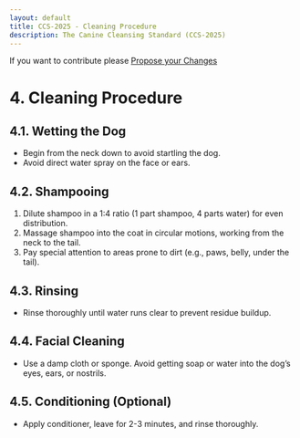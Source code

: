 ```yaml
---
layout: default
title: CCS-2025 - Cleaning Procedure
description: The Canine Cleansing Standard (CCS-2025)
---
```

If you want to contribute please <a href="{{ site.github.repository_url }}/edit/main/{{ page.path'}}/">Propose your Changes</a>
# **4. Cleaning Procedure**  

## **4.1. Wetting the Dog**  
- Begin from the neck down to avoid startling the dog.  
- Avoid direct water spray on the face or ears.  

## **4.2. Shampooing**  
1. Dilute shampoo in a 1:4 ratio (1 part shampoo, 4 parts water) for even distribution.  
2. Massage shampoo into the coat in circular motions, working from the neck to the tail.  
3. Pay special attention to areas prone to dirt (e.g., paws, belly, under the tail).  

## **4.3. Rinsing**  
- Rinse thoroughly until water runs clear to prevent residue buildup.  

## **4.4. Facial Cleaning**  
- Use a damp cloth or sponge. Avoid getting soap or water into the dog’s eyes, ears, or nostrils.  

## **4.5. Conditioning (Optional)**  
- Apply conditioner, leave for 2-3 minutes, and rinse thoroughly.  